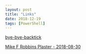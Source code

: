 ```yaml
---
layout: post
title: "Links"
date: 2018-12-19
tags: [PowerShell]
---
```


[bye-bye-backtick](https://get-powershellblog.blogspot.com/2017/07/bye-bye-backtick-natural-line.html)

[Mike F Robbins Plaster - 2018-08-30](https://mikefrobbins.com/2018/08/30/powershell-script-module-design-plaster-template-for-creating-modules/)
